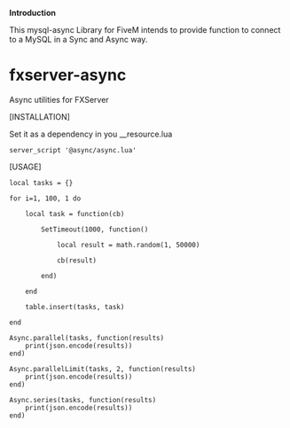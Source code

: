 **Introduction**

This mysql-async Library for FiveM intends to provide function to connect to a MySQL in a Sync and Async way.

# fxserver-async
Async utilities for FXServer

[INSTALLATION]

Set it as a dependency in you __resource.lua

```
server_script '@async/async.lua'
```

[USAGE]

```
local tasks = {}

for i=1, 100, 1 do

	local task = function(cb)
		
		SetTimeout(1000, function()

			local result = math.random(1, 50000)

			cb(result)
			
		end)

	end

	table.insert(tasks, task)

end

Async.parallel(tasks, function(results)
	print(json.encode(results))
end)

Async.parallelLimit(tasks, 2, function(results)
	print(json.encode(results))
end)

Async.series(tasks, function(results)
	print(json.encode(results))
end)

```
